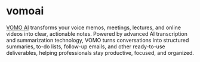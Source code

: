 # vomoai

[VOMO AI](https://vomo.ai) transforms your voice memos, meetings, lectures, and online videos into clear, actionable notes. Powered by advanced AI transcription and summarization technology, VOMO turns conversations into structured summaries, to-do lists, follow-up emails, and other ready-to-use deliverables, helping professionals stay productive, focused, and organized.

